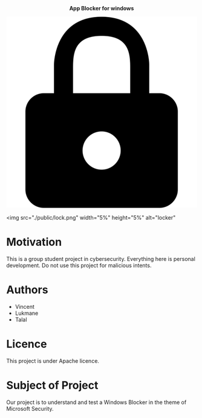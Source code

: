 <div align="center">
	<b>
  	App Blocker for windows
	</b>
</div>

![vector lock](public/lock.png) <!-- .element height="5%" width="5%" -->

<img
	src="./public/lock.png"
	width="5%"
	height="5%"
	alt="locker"
>
</img>

# Motivation

This is a group student project in cybersecurity. Everything here is personal development. Do not use this project for malicious intents.

# Authors

- Vincent
- Lukmane
- Talal

# Licence

This project is under Apache licence.

# Subject of Project
Our project is to understand and test a Windows Blocker in the theme of Microsoft Security.
